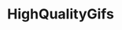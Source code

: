 ---
title: HighQualityGifs
crosslinks:
- GifTournament
- xkcd
- TheRedPill
- The_Donald
- funny
- OutOfTheLoop
- pics
- TeamGifBattles
- GifTutorials
- AskReddit
- reactiongifs
- WardCannon
- hero0fwar
- announcements
- GIMP
- modnews
- gifs
- videos
- politics
- PrequelMemes
---